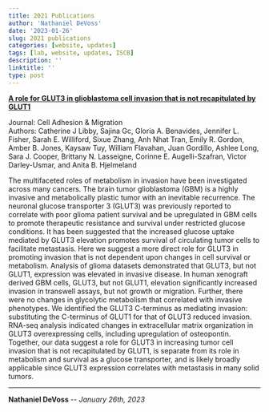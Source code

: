 ```yaml
---
title: 2021 Publications
author: 'Nathaniel DeVoss'
date: '2023-01-26'
slug: 2021 publications
categories: [website, updates]
tags: [lab, website, updates, ISCB]
description: ''
linktitle: ''
type: post
---
```


__<a href="https://www.ncbi.nlm.nih.gov/pmc/articles/PMC8043167/" target="_blank">A role for GLUT3 in glioblastoma cell invasion that is not recapitulated by GLUT1</a>__

Journal: Cell Adhesion & Migration<br>
Authors: Catherine J Libby, Sajina Gc, Gloria A. Benavides, Jennifer L. Fisher, Sarah E. Williford, Sixue Zhang, Anh Nhat Tran, Emily R. Gordon, Amber B. Jones, Kaysaw Tuy, William Flavahan, Juan Gordillo, Ashlee Long, Sara J. Cooper, Brittany N. Lasseigne, Corinne E. Augelli-Szafran, Victor Darley-Usmar, and Anita B. Hjelmeland

The multifaceted roles of metabolism in invasion have been investigated across many cancers. The brain tumor glioblastoma (GBM) is a highly invasive and metabolically plastic tumor with an inevitable recurrence. The neuronal glucose transporter 3 (GLUT3) was previously reported to correlate with poor glioma patient survival and be upregulated in GBM cells to promote therapeutic resistance and survival under restricted glucose conditions. It has been suggested that the increased glucose uptake mediated by GLUT3 elevation promotes survival of circulating tumor cells to facilitate metastasis. Here we suggest a more direct role for GLUT3 in promoting invasion that is not dependent upon changes in cell survival or metabolism. Analysis of glioma datasets demonstrated that GLUT3, but not GLUT1, expression was elevated in invasive disease. In human xenograft derived GBM cells, GLUT3, but not GLUT1, elevation significantly increased invasion in transwell assays, but not growth or migration. Further, there were no changes in glycolytic metabolism that correlated with invasive phenotypes. We identified the GLUT3 C-terminus as mediating invasion: substituting the C-terminus of GLUT1 for that of GLUT3 reduced invasion. RNA-seq analysis indicated changes in extracellular matrix organization in GLUT3 overexpressing cells, including upregulation of osteopontin. Together, our data suggest a role for GLUT3 in increasing tumor cell invasion that is not recapitulated by GLUT1, is separate from its role in metabolism and survival as a glucose transporter, and is likely broadly applicable since GLUT3 expression correlates with metastasis in many solid tumors.


---
**Nathaniel DeVoss** -- _January 26th, 2023_<br>
